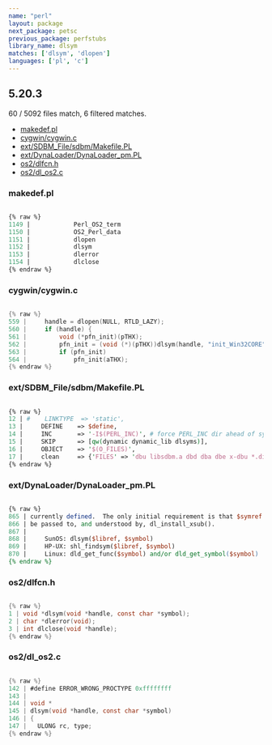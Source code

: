 ```yaml
---
name: "perl"
layout: package
next_package: petsc
previous_package: perfstubs
library_name: dlsym
matches: ['dlsym', 'dlopen']
languages: ['pl', 'c']
---
```

## 5.20.3
60 / 5092 files match, 6 filtered matches.

 - [makedef.pl](#makedefpl)
 - [cygwin/cygwin.c](#cygwincygwinc)
 - [ext/SDBM_File/sdbm/Makefile.PL](#extsdbm_filesdbmmakefilepl)
 - [ext/DynaLoader/DynaLoader_pm.PL](#extdynaloaderdynaloader_pmpl)
 - [os2/dlfcn.h](#os2dlfcnh)
 - [os2/dl_os2.c](#os2dl_os2c)

### makedef.pl

```pl

{% raw %}
1149 | 		      Perl_OS2_term
1150 | 		      OS2_Perl_data
1151 | 		      dlopen
1152 | 		      dlsym
1153 | 		      dlerror
1154 | 		      dlclose
{% endraw %}

```
### cygwin/cygwin.c

```c

{% raw %}
559 |     handle = dlopen(NULL, RTLD_LAZY);
560 |     if (handle) {
561 |         void (*pfn_init)(pTHX);
562 |         pfn_init = (void (*)(pTHX))dlsym(handle, "init_Win32CORE");
563 |         if (pfn_init)
564 |             pfn_init(aTHX);
{% endraw %}

```
### ext/SDBM_File/sdbm/Makefile.PL

```pl

{% raw %}
12 | #    LINKTYPE  => 'static',
13 |     DEFINE    => $define,
14 |     INC       => '-I$(PERL_INC)', # force PERL_INC dir ahead of system -I's
15 |     SKIP      => [qw(dynamic dynamic_lib dlsyms)],
16 |     OBJECT    => '$(O_FILES)',
17 |     clean     => {'FILES' => 'dbu libsdbm.a dbd dba dbe x-dbu *.dir *.pag'},
{% endraw %}

```
### ext/DynaLoader/DynaLoader_pm.PL

```pl

{% raw %}
865 | currently defined.  The only initial requirement is that $symref can
866 | be passed to, and understood by, dl_install_xsub().
867 | 
868 |     SunOS: dlsym($libref, $symbol)
869 |     HP-UX: shl_findsym($libref, $symbol)
870 |     Linux: dld_get_func($symbol) and/or dld_get_symbol($symbol)
{% endraw %}

```
### os2/dlfcn.h

```c

{% raw %}
1 | void *dlsym(void *handle, const char *symbol);
2 | char *dlerror(void);
3 | int dlclose(void *handle);
{% endraw %}

```
### os2/dl_os2.c

```c

{% raw %}
142 | #define ERROR_WRONG_PROCTYPE 0xffffffff
143 | 
144 | void *
145 | dlsym(void *handle, const char *symbol)
146 | {
147 | 	ULONG rc, type;
{% endraw %}

```